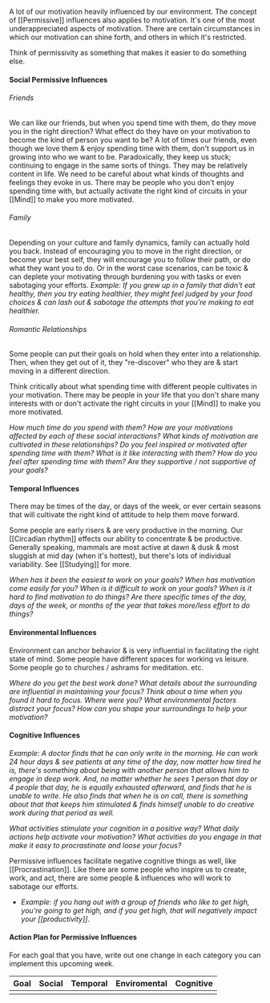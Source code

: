 A lot of our motivation heavily influenced by our environment. The concept of [[Permissive]] influences also applies to motivation. It's one of the most underappreciated aspects of motivation. There are certain circumstances in which our motivation can shine forth, and others in which it's restricted.

Think of permissivity as something that makes it easier to do something else.

#### Social Permissive Influences
###### Friends
We can like our friends, but when you spend time with them, do they move you in the right direction? What effect do they have on your motivation to become the kind of person you want to be? A lot of times our friends, even though we love them & enjoy spending time with them, don't support us in growing into who we want to be. Paradoxically, they keep us stuck; continuing to engage in the same sorts of things. They may be relatively content in life. We need to be careful about what kinds of thoughts and feelings they evoke in us. There may be people who you don't enjoy spending time with, but actually activate the right kind of circuits in your [[Mind]] to make you more motivated.
###### Family
Depending on your culture and family dynamics, family can actually hold you back. Instead of encouraging you to move in the right direction, or become your best self, they will encourage you to follow their path, or do what they want you to do. Or in the worst case scenarios, can be toxic & can deplete your motivating through burdening you with tasks or even sabotaging your efforts.
	*Example: If you grew up in a family that didn't eat healthy, then you try eating healthier, they might feel judged by your food choices & can lash out & sabotage the attempts that you're making to eat healthier.*
###### Romantic Relationships
Some people can put their goals on hold when they enter into a relationship. Then, when they get out of it, they "re-discover" who they are & start moving in a different direction.

Think critically about what spending time with different people cultivates in your motivation. There may be people in your life that you don't share many interests with or don't activate the right circuits in your [[Mind]] to make you more motivated.

*How much time do you spend with them?*
*How are your motivations affected by each of these social interactions?*
*What kinds of motivation are cultivated in these relationships?*
*Do you feel inspired or motivated after spending time with them?*
*What is it like interacting with them?*
*How do you feel after spending time with them?*
*Are they supportive / not supportive of your goals?*

#### Temporal Influences
There may be times of the day, or days of the week, or ever certain seasons that will cultivate the right kind of attitude to help them move forward.

Some people are early risers & are very productive in the morning.
Our [[Circadian rhythm]] effects our ability to concentrate & be productive. Generally speaking, mammals are most active at dawn & dusk & most sluggish at mid day (when it's hottest), but there's lots of individual variability. See [[Studying]] for more.

*When has it been the easiest to work on your goals?*
*When has motivation come easily for you?*
*When is it difficult to work on your goals?*
*When is it hard to find motivation to do things?*
*Are there specific times of the day, days of the week, or months of the year that takes*
*more/less effort to do things?*

#### Environmental Influences
Environment can anchor behavior & is very influential in facilitating the right state of mind. Some people have different spaces for working vs leisure. Some people go to churches / ashrams for meditation. etc.

*Where do you get the best work done?*
*What details about the surrounding are influential in maintaining your focus?*
*Think about a time when you found it hard to focus.*
*Where were you?*
*What environmental factors distract your focus?*
*How can you shape your surroundings to help your motivation?*

#### Cognitive Influences
*Example: A doctor finds that he can only write in the morning. He can work 24 hour days & see patients at any time of the day, now matter how tired he is, there's something about being with another person that allows him to engage in deep work. And, no matter whether he sees 1 person that day or 4 people that day, he is equally exhausted afterward, and finds that he is unable to write. He also finds that when he is on call, there is something about that that keeps him stimulated & finds himself unable to do creative work during that period as well.*

*What activities stimulate your cognition in a positive way?*
*What daily actions help activate vour motivation?*
*What activities do you engage in that make it easy to procrastinate and loose your focus?*


Permissive influences facilitate negative cognitive things as well, like [[Procrastination]]. Like there are some people who inspire us to create, work, and act, there are some people & influences who will work to sabotage our efforts.
- *Example: if you hang out with a group of friends who like to get high, you're going to get high, and if you get high, that will negatively impact your [[productivity]]*.


#### Action Plan for Permissive Influences
For each goal that you have, write out one change in each category you can implement this upcoming week.

| Goal | Social | Temporal | Enviromental | Cognitive |
| ---- | ------ | -------- | ------------ | --------- |
|      |        |          |              |           |
